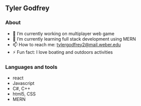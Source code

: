 ## Tyler Godfrey
### About
- 🔭 I’m currently working on multiplayer web game
- 🌱 I’m currently learning full stack development using MERN
- 📫 How to reach me: tylergodfrey2@mail.weber.edu 
- ⚡ Fun fact: I love boating and outdoors activities

### Languages and tools
- react
- Javascript 
- C#, C++
- html5, CSS
- MERN